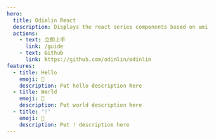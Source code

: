 ```yaml
---
hero:
  title: Odinlin React
  description: Displays the react series components based on umi
  actions:
    - text: 立即上手
      link: /guide
    - text: Github
      link: https://github.com/odinlin/odinlin
features:
  - title: Hello
    emoji: 💎
    description: Put hello description here
  - title: World
    emoji: 🌈
    description: Put world description here
  - title: '!'
    emoji: 🚀
    description: Put ! description here
---
```

